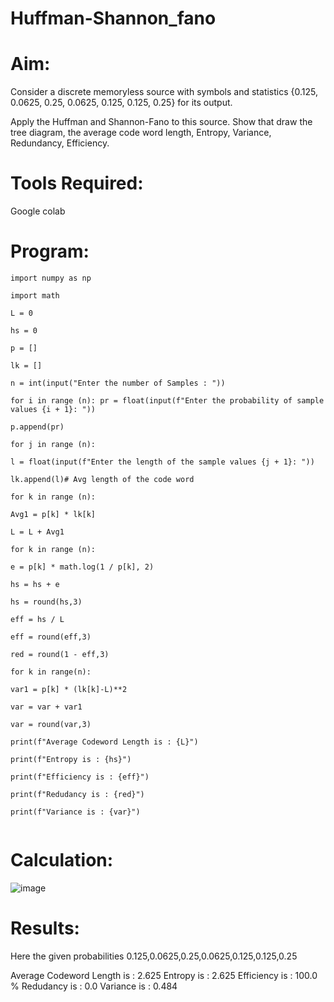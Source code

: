 # Huffman-Shannon_fano

# Aim:

Consider a discrete memoryless source with symbols and statistics {0.125, 0.0625, 0.25, 0.0625, 0.125, 0.125, 0.25} for its output. 

Apply the Huffman and Shannon-Fano to this source. Show that draw the tree diagram, the average code word length, Entropy, Variance, Redundancy, Efficiency.

# Tools Required:

Google colab

# Program:
```
import numpy as np

import math

L = 0

hs = 0

p = []

lk = []

n = int(input("Enter the number of Samples : "))

for i in range (n): pr = float(input(f"Enter the probability of sample values {i + 1}: "))

p.append(pr)

for j in range (n):

l = float(input(f"Enter the length of the sample values {j + 1}: "))

lk.append(l)# Avg length of the code word

for k in range (n):

Avg1 = p[k] * lk[k]

L = L + Avg1

for k in range (n):

e = p[k] * math.log(1 / p[k], 2)

hs = hs + e

hs = round(hs,3)

eff = hs / L

eff = round(eff,3)

red = round(1 - eff,3)

for k in range(n):

var1 = p[k] * (lk[k]-L)**2

var = var + var1

var = round(var,3)

print(f"Average Codeword Length is : {L}")

print(f"Entropy is : {hs}")

print(f"Efficiency is : {eff}")

print(f"Redudancy is : {red}")

print(f"Variance is : {var}")


```
# Calculation:

![image](https://github.com/user-attachments/assets/1a46ddee-ec7c-4a31-8dfb-fe8d0f32822a)

# Results:

Here the given probabilities 0.125,0.0625,0.25,0.0625,0.125,0.125,0.25

Average Codeword Length is : 2.625 Entropy is : 2.625 Efficiency is : 100.0 % Redudancy is : 0.0 Variance is : 0.484
